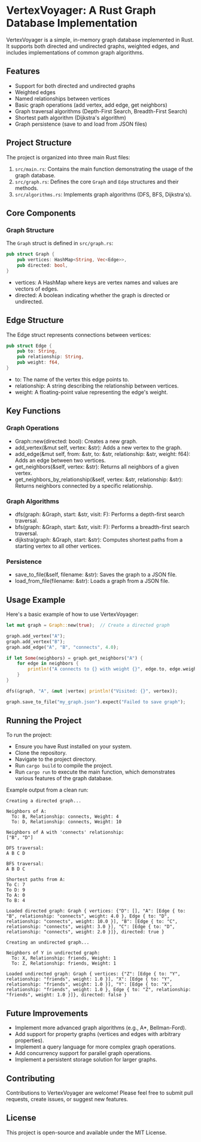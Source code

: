 # VertexVoyager: A Rust Graph Database Implementation

VertexVoyager is a simple, in-memory graph database implemented in Rust. It supports both directed and undirected graphs, weighted edges, and includes implementations of common graph algorithms.

## Features

- Support for both directed and undirected graphs
- Weighted edges
- Named relationships between vertices
- Basic graph operations (add vertex, add edge, get neighbors)
- Graph traversal algorithms (Depth-First Search, Breadth-First Search)
- Shortest path algorithm (Dijkstra's algorithm)
- Graph persistence (save to and load from JSON files)

## Project Structure

The project is organized into three main Rust files:

1. `src/main.rs`: Contains the main function demonstrating the usage of the graph database.
2. `src/graph.rs`: Defines the core `Graph` and `Edge` structures and their methods.
3. `src/algorithms.rs`: Implements graph algorithms (DFS, BFS, Dijkstra's).

## Core Components

### Graph Structure

The `Graph` struct is defined in `src/graph.rs`:

```rust
pub struct Graph {
    pub vertices: HashMap<String, Vec<Edge>>,
    pub directed: bool,
}
```

- vertices: A HashMap where keys are vertex names and values are vectors of edges.
- directed: A boolean indicating whether the graph is directed or undirected.

## Edge Structure
The Edge struct represents connections between vertices:

```rust
pub struct Edge {
    pub to: String,
    pub relationship: String,
    pub weight: f64,
}
```

- to: The name of the vertex this edge points to.
- relationship: A string describing the relationship between vertices.
- weight: A floating-point value representing the edge's weight.

## Key Functions
### Graph Operations

- Graph::new(directed: bool): Creates a new graph.
- add_vertex(&mut self, vertex: &str): Adds a new vertex to the graph.
- add_edge(&mut self, from: &str, to: &str, relationship: &str, weight: f64): Adds an edge between two vertices.
- get_neighbors(&self, vertex: &str): Returns all neighbors of a given vertex.
- get_neighbors_by_relationship(&self, vertex: &str,  relationship: &str): Returns neighbors connected by a specific relationship.

### Graph Algorithms

- dfs(graph: &Graph, start: &str, visit: F): Performs a depth-first search traversal.
- bfs(graph: &Graph, start: &str, visit: F): Performs a breadth-first search traversal.
- dijkstra(graph: &Graph, start: &str): Computes shortest paths from a starting vertex to all other vertices.

### Persistence

- save_to_file(&self, filename: &str): Saves the graph to a JSON file.
- load_from_file(filename: &str): Loads a graph from a JSON file.

## Usage Example
Here's a basic example of how to use VertexVoyager:

```rust
let mut graph = Graph::new(true);  // Create a directed graph

graph.add_vertex("A");
graph.add_vertex("B");
graph.add_edge("A", "B", "connects", 4.0);

if let Some(neighbors) = graph.get_neighbors("A") {
    for edge in neighbors {
        println!("A connects to {} with weight {}", edge.to, edge.weight);
    }
}

dfs(&graph, "A", &mut |vertex| println!("Visited: {}", vertex));

graph.save_to_file("my_graph.json").expect("Failed to save graph");
```

## Running the Project
To run the project:

- Ensure you have Rust installed on your system.
- Clone the repository.
- Navigate to the project directory.
- Run `cargo build` to compile the project.
- Run `cargo run` to execute the main function, which demonstrates various features of the graph database.

Example output from a clean run:

```
Creating a directed graph...

Neighbors of A:
  To: B, Relationship: connects, Weight: 4
  To: D, Relationship: connects, Weight: 10

Neighbors of A with 'connects' relationship:
["B", "D"]

DFS traversal:
A B C D 

BFS traversal:
A B D C 

Shortest paths from A:
To C: 7
To D: 9
To A: 0
To B: 4

Loaded directed graph: Graph { vertices: {"D": [], "A": [Edge { to: "B", relationship: "connects", weight: 4.0 }, Edge { to: "D", relationship: "connects", weight: 10.0 }], "B": [Edge { to: "C", relationship: "connects", weight: 3.0 }], "C": [Edge { to: "D", relationship: "connects", weight: 2.0 }]}, directed: true }

Creating an undirected graph...

Neighbors of Y in undirected graph:
  To: X, Relationship: friends, Weight: 1
  To: Z, Relationship: friends, Weight: 1

Loaded undirected graph: Graph { vertices: {"Z": [Edge { to: "Y", relationship: "friends", weight: 1.0 }], "X": [Edge { to: "Y", relationship: "friends", weight: 1.0 }], "Y": [Edge { to: "X", relationship: "friends", weight: 1.0 }, Edge { to: "Z", relationship: "friends", weight: 1.0 }]}, directed: false }
```

## Future Improvements

- Implement more advanced graph algorithms (e.g., A*, Bellman-Ford).
- Add support for property graphs (vertices and edges with arbitrary properties).
- Implement a query language for more complex graph operations.
- Add concurrency support for parallel graph operations.
- Implement a persistent storage solution for larger graphs.

## Contributing
Contributions to VertexVoyager are welcome! Please feel free to submit pull requests, create issues, or suggest new features.
## License
This project is open-source and available under the MIT License.